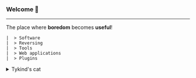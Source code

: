 ### Welcome :wave:
-------
The place where **boredom** becomes **useful**!

```
|  > Software
|  > Reversing
|  > Tools
|  > Web applications
|  > Plugins
```

<details>
   <summary>Tykind's cat</summary>
    <img alt="Kat vibing on chair" src="https://media.discordapp.net/attachments/979217697172762676/1005360085368844389/DD9B190F-836A-42CF-A67D-8BBE03A602BC.jpg?width=200&height=200">
    <img alt="Kat vibing on chair x2" src="https://media.discordapp.net/attachments/979217697172762676/1005363592826191942/F7C7FE17-B642-40AD-AC57-DF38D7D2157F.jpg?width=200&height=200">
    <img alt="Kat on the bed" src="https://media.discordapp.net/attachments/979217697172762676/1005363388865585162/unknown.png?width=200&height=200">
    
</details>
​  ​
​​​​
